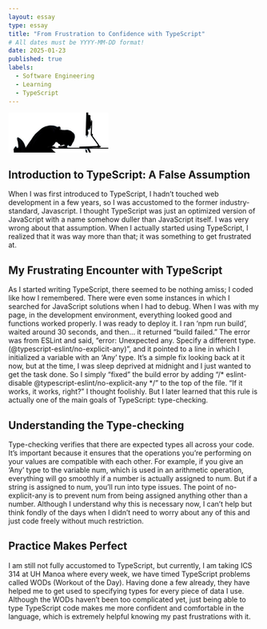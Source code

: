 ```yaml
---
layout: essay
type: essay
title: "From Frustration to Confidence with TypeScript"
# All dates must be YYYY-MM-DD format!
date: 2025-01-23
published: true
labels:
  - Software Engineering
  - Learning
  - TypeScript
---
```


<img width="200px" class="rounded float-start pe-4" src="../img/typescript/coding-frustration.jpg">

## Introduction to TypeScript: A False Assumption

When I was first introduced to TypeScript, I hadn’t touched web development in a few years, so I was accustomed to the former industry-standard, Javascript. I thought TypeScript was just an optimized version of JavaScript with a name somehow duller than JavaScript itself. I was very wrong about that assumption. When I actually started using TypeScript, I realized that it was way more than that; it was something to get frustrated at.

## My Frustrating Encounter with TypeScript

As I started writing TypeScript, there seemed to be nothing amiss; I coded like how I remembered. There were even some instances in which I searched for JavaScript solutions when I had to debug. When I was with my page, in the development environment, everything looked good and functions worked properly. I was ready to deploy it. I ran ‘npm run build’, waited around 30 seconds, and then… it returned “build failed.” The error was from ESLint and said, “error: Unexpected any. Specify a different type. (@typescript-eslint/no-explicit-any)”, and it pointed to a line in which I initialized a variable with an ‘Any’ type. It’s a simple fix looking back at it now, but at the time, I was sleep deprived at midnight and I just wanted to get the task done. So I simply “fixed” the build error by adding “/* eslint-disable @typescript-eslint/no-explicit-any */” to the top of the file. “If it works, it works, right?” I thought foolishly. But I later learned that this rule is actually one of the main goals of TypeScript: type-checking. 

## Understanding the Type-checking

Type-checking verifies that there are expected types all across your code. It’s important because it ensures that the operations you’re performing on your values are compatible with each other. For example, if you give an ‘Any’ type to the variable num, which is used in an arithmetic operation, everything will go smoothly if a number is actually assigned to num. But if a string is assigned to num, you’ll run into type issues. The point of no-explicit-any is to prevent num from being assigned anything other than a number. Although I understand why this is necessary now, I can’t help but think fondly of the days when I didn’t need to worry about any of this and just code freely without much restriction.

## Practice Makes Perfect

I am still not fully accustomed to TypeScript, but currently, I am taking ICS 314 at UH Manoa where every week, we have timed TypeScript problems called WODs (Workout of the Day). Having done a few already, they have helped me to get used to specifying types for every piece of data I use. Although the WODs haven’t been too complicated yet, just being able to type TypeScript code makes me more confident and comfortable in the language, which is extremely helpful knowing my past frustrations with it.
